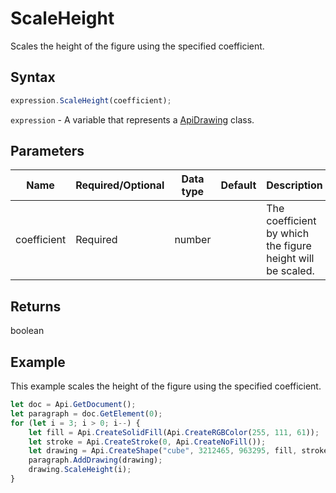 # ScaleHeight

Scales the height of the figure using the specified coefficient.

## Syntax

```javascript
expression.ScaleHeight(coefficient);
```

`expression` - A variable that represents a [ApiDrawing](../ApiDrawing.md) class.

## Parameters

| **Name** | **Required/Optional** | **Data type** | **Default** | **Description** |
| ------------- | ------------- | ------------- | ------------- | ------------- |
| coefficient | Required | number |  | The coefficient by which the figure height will be scaled. |

## Returns

boolean

## Example

This example scales the height of the figure using the specified coefficient.

```javascript editor-
let doc = Api.GetDocument();
let paragraph = doc.GetElement(0);
for (let i = 3; i > 0; i--) {
    let fill = Api.CreateSolidFill(Api.CreateRGBColor(255, 111, 61));
    let stroke = Api.CreateStroke(0, Api.CreateNoFill());
    let drawing = Api.CreateShape("cube", 3212465, 963295, fill, stroke);
    paragraph.AddDrawing(drawing);
    drawing.ScaleHeight(i);
}
```
